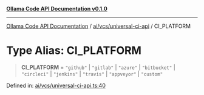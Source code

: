 [**Ollama Code API Documentation v0.1.0**](../../../../README.md)

***

[Ollama Code API Documentation](../../../../modules.md) / [ai/vcs/universal-ci-api](../README.md) / CI\_PLATFORM

# Type Alias: CI\_PLATFORM

> **CI\_PLATFORM** = `"github"` \| `"gitlab"` \| `"azure"` \| `"bitbucket"` \| `"circleci"` \| `"jenkins"` \| `"travis"` \| `"appveyor"` \| `"custom"`

Defined in: [ai/vcs/universal-ci-api.ts:40](https://github.com/erichchampion/ollama-code/blob/bec805828adb9d493a17af70faf605c3b2bc0269/ollama-code/src/ai/vcs/universal-ci-api.ts#L40)
